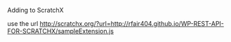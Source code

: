 Adding to ScratchX

use the url http://scratchx.org/?url=http://rfair404.github.io/WP-REST-API-FOR-SCRATCHX/sampleExtension.js
